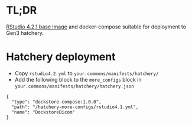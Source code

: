 # TL;DR

[RStudio 4.2.1 base image](https://hub.docker.com/layers/rocker/rstudio/4.2.1/images/sha256-cf9e9144cc86c89f1277bb8d20f82ae751f3976c50cd8f437b187c5310601cc6?context=explore) and docker-compose suitable for deployment to Gen3 hatchery.

# Hatchery deployment

* Copy `rstudio4.2.yml` to `your.commons/manifests/hatchery/`
* Add the following block to the `more_configs` block in `your.commons/manifests/hatchery/hatchery.json`

```
{
  "type": "dockstore-compose:1.0.0",
  "path": "/hatchery-more-configs/rstudio4.1.yml",
  "name": "DockstoreDicom"
}
```